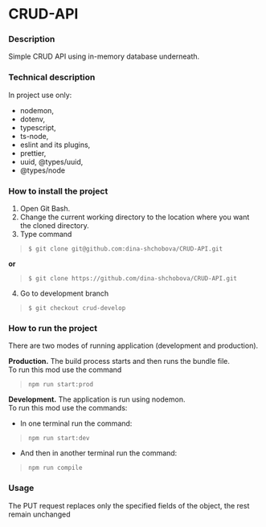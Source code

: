 # CRUD-API

### Description

Simple CRUD API using in-memory database underneath.

### Technical description

In project use only:
- nodemon,
- dotenv,
- typescript,
- ts-node,
- eslint and its plugins,
- prettier,
- uuid, @types/uuid,
- @types/node

### How to install the project
1. Open Git Bash.
2. Change the current working directory to the location where you want the cloned directory.
3. Type command
> `$ git clone git@github.com:dina-shchobova/CRUD-API.git`

**or**
> `$ git clone https://github.com/dina-shchobova/CRUD-API.git`

4. Go to development branch
> `$ git checkout crud-develop`

### How to run the project

There are two modes of running application (development and production).

**Production.** The build process starts and then runs the bundle file.  
To run this mod use the command
> `npm run start:prod`

**Development.** The application is run using nodemon.  
To run this mod use the commands:

- In one terminal run the command:
> `npm run start:dev`
- And then in another terminal run the command:
> `npm run compile`

### Usage

The PUT request replaces only the specified fields of the object, the rest remain unchanged
